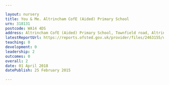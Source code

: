```yaml
---

layout: nursery
title: You & Me. Altrincham CofE (Aided) Primary School
urn: 318131
postcode: WA14 4DS
address: Altrincham CofE (Aided) Primary School, Townfield road, Altrincham, WA14 4DS
latestReportUrl: https://reports.ofsted.gov.uk/provider/files/2463155/urn/318131.pdf
teaching: 0
development: 0
leadership: 2
outcomes: 0
overall: 2
date: 01 April 2018 
datePublish: 25 February 2015

---
```

